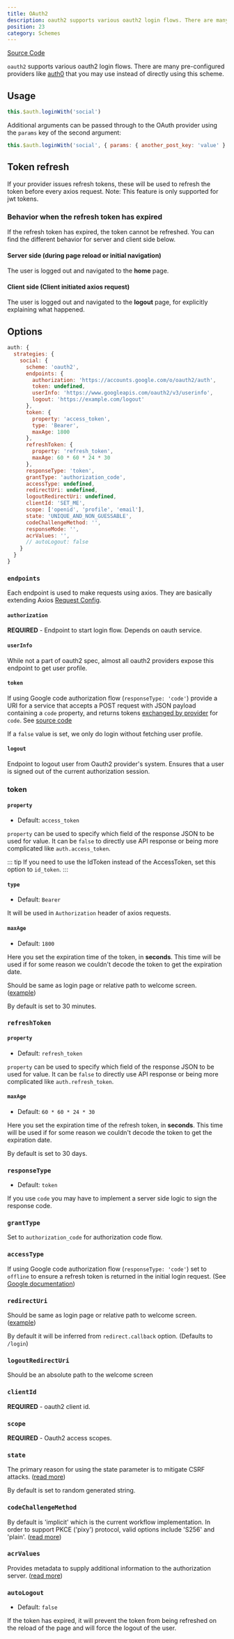 ```yaml
---
title: OAuth2
description: oauth2 supports various oauth2 login flows. There are many pre-configured providers like auth0 that you may use instead of directly using this scheme.
position: 23
category: Schemes
---
```


[Source Code](https://github.com/nuxt-community/auth-module/blob/dev/src/schemes/oauth2.ts)

`oauth2` supports various oauth2 login flows. There are many pre-configured providers like [auth0](../../providers/auth0) that you may use instead of directly using this scheme.

## Usage

```js
this.$auth.loginWith('social')
```

Additional arguments can be passed through to the OAuth provider using the `params` key of the second argument:

```js
this.$auth.loginWith('social', { params: { another_post_key: 'value' } })
```

## Token refresh

If your provider issues refresh tokens, these will be used to refresh the token before every axios request.
Note: This feature is only supported for jwt tokens.

### Behavior when the refresh token has expired

If the refresh token has expired, the token cannot be refreshed. You can find the different behavior for server and client side below.

#### Server side (during page reload or initial navigation)

The user is logged out and navigated to the **home** page.

#### Client side (Client initiated axios request)

The user is logged out and navigated to the **logout** page, for explicitly explaining what happened.

## Options

```js
auth: {
  strategies: {
    social: {
      scheme: 'oauth2',
      endpoints: {
        authorization: 'https://accounts.google.com/o/oauth2/auth',
        token: undefined,
        userInfo: 'https://www.googleapis.com/oauth2/v3/userinfo',
        logout: 'https://example.com/logout'
      },
      token: {
        property: 'access_token',
        type: 'Bearer',
        maxAge: 1800
      },
      refreshToken: {
        property: 'refresh_token',
        maxAge: 60 * 60 * 24 * 30
      },
      responseType: 'token',
      grantType: 'authorization_code',
      accessType: undefined,
      redirectUri: undefined,
      logoutRedirectUri: undefined,
      clientId: 'SET_ME',
      scope: ['openid', 'profile', 'email'],
      state: 'UNIQUE_AND_NON_GUESSABLE',
      codeChallengeMethod: '',
      responseMode: '',
      acrValues: '',
      // autoLogout: false
    }
  }
}
```

### `endpoints`

Each endpoint is used to make requests using axios. They are basically extending Axios [Request Config](https://github.com/axios/axios#request-config).

#### `authorization`

**REQUIRED** - Endpoint to start login flow. Depends on oauth service.

#### `userInfo`

While not a part of oauth2 spec, almost all oauth2 providers expose this endpoint to get user profile.

#### `token`

If using Google code authorization flow (`responseType: 'code'`) provide a URI for a service that accepts a POST request with JSON payload containing a `code` property, and returns tokens [exchanged by provider](https://developers.google.com/identity/protocols/OpenIDConnect#exchangecode) for `code`. See [source code](https://github.com/nuxt-community/auth-module/blob/dev/src/schemes/oauth2.ts)

If a `false` value is set, we only do login without fetching user profile.

#### `logout`

Endpoint to logout user from Oauth2 provider's system. Ensures that a user is signed out of the current authorization session.

### token

#### `property`

- Default: `access_token`

`property` can be used to specify which field of the response JSON to be used for value. It can be `false` to directly use API response or being more complicated like `auth.access_token`.

::: tip
If you need to use the IdToken instead of the AccessToken, set this option to `id_token`.
:::

#### `type`

- Default: `Bearer`

It will be used in `Authorization` header of axios requests.

#### `maxAge`

- Default: `1800`

Here you set the expiration time of the token, in **seconds**.
This time will be used if for some reason we couldn't decode the token to get the expiration date.

Should be same as login page or relative path to welcome screen. ([example](https://github.com/nuxt-community/auth-module/blob/dev/demo/pages/callback.vue))

By default is set to 30 minutes.

### `refreshToken`

#### `property`

- Default: `refresh_token`

`property` can be used to specify which field of the response JSON to be used for value. It can be `false` to directly use API response or being more complicated like `auth.refresh_token`.

#### `maxAge`

- Default: `60 * 60 * 24 * 30`

Here you set the expiration time of the refresh token, in **seconds**.
This time will be used if for some reason we couldn't decode the token to get the expiration date.

By default is set to 30 days.

### `responseType`

- Default: `token`

If you use `code` you may have to implement a server side logic to sign the response code.

### `grantType`

Set to `authorization_code` for authorization code flow.

### `accessType`

If using Google code authorization flow (`responseType: 'code'`) set to `offline` to ensure a refresh token is returned in the initial login request. (See [Google documentation](https://developers.google.com/identity/protocols/OpenIDConnect#refresh-tokens))

### `redirectUri`

Should be same as login page or relative path to welcome screen. ([example](https://github.com/nuxt-community/auth-module/blob/dev/examples/demo/pages/callback.vue))

By default it will be inferred from `redirect.callback` option. (Defaults to `/login`)

### `logoutRedirectUri`

Should be an absolute path to the welcome screen

### `clientId`

**REQUIRED** - oauth2 client id.

### `scope`

**REQUIRED** - Oauth2 access scopes.

### `state`

The primary reason for using the state parameter is to mitigate CSRF attacks. ([read more](https://auth0.com/docs/protocols/oauth2/oauth-state))

By default is set to random generated string.

### `codeChallengeMethod`

By default is 'implicit' which is the current workflow implementation. In order to support PKCE ('pixy') protocol, valid options include 'S256' and 'plain'. ([read more](https://tools.ietf.org/html/rfc7636))

### `acrValues`

Provides metadata to supply additional information to the authorization server. ([read more](https://ldapwiki.com/wiki/Acr_values))

### `autoLogout`

- Default: `false`

If the token has expired, it will prevent the token from being refreshed on the reload of the page and will force the logout of the user.

